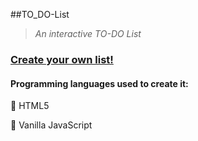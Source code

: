 ##TO_DO-List

> *An interactive TO-DO List*  

### [Create your own list!](https://asj-code.github.io/TO_DO-List/)

#### Programming languages used to create it:
:small_orange_diamond:  HTML5

:small_orange_diamond:  Vanilla JavaScript

